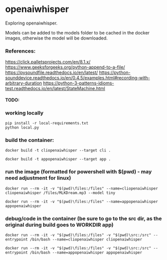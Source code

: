 # openaiwhisper

Exploring openaiwhisper.

Models can be added to the models folder to be cached in the docker images, otherwise the model will be downloaded.

### References:
https://click.palletsprojects.com/en/8.1.x/
https://www.geeksforgeeks.org/python-append-to-a-file/
https://pysoundfile.readthedocs.io/en/latest/
https://python-sounddevice.readthedocs.io/en/0.4.5/examples.html#recording-with-arbitrary-duration
https://python-3-patterns-idioms-test.readthedocs.io/en/latest/StateMachine.html

#### TODO:


### working locally
```
pip install -r local-requirements.txt
python local.py
```

### build the container:
```
docker build -t cliopenaiwhisper --target cli .

docker build -t appopenaiwhisper --target app .
```

### run the image (formatted for powershell with $(pwd) - may need adjustment for linux)
```
docker run --rm -it -v "$(pwd)\files:/files" --name=cliopenaiwhisper cliopenaiwhisper /files/MLKDream.mp3 --model tiny

docker run --rm -it -v "$(pwd)\files:/files" --name=appopenaiwhisper appopenaiwhisper
```

###  debug/code in the container (be sure to go to the src dir, as the original during build goes to WORKDIR app)
```
docker run --rm -it -v "$(pwd)\files:/files" -v "$(pwd)\src:/src" --entrypoint /bin/bash --name=cliopenaiwhisper cliopenaiwhisper

docker run --rm -it -v "$(pwd)\files:/files" -v "$(pwd)\src:/src" --entrypoint /bin/bash --name=appopenaiwhisper appopenaiwhisper
```
